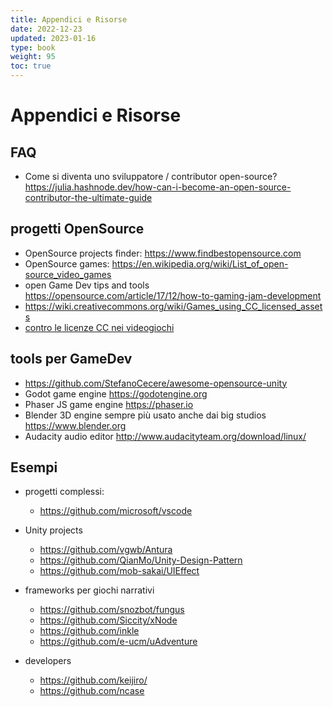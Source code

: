 ```yaml
---
title: Appendici e Risorse
date: 2022-12-23
updated: 2023-01-16
type: book
weight: 95
toc: true
---
```

# Appendici e Risorse

## FAQ

- Come si diventa uno sviluppatore / contributor open-source?
  <https://julia.hashnode.dev/how-can-i-become-an-open-source-contributor-the-ultimate-guide>

## progetti OpenSource

- OpenSource projects finder: <https://www.findbestopensource.com>
- OpenSource games: <https://en.wikipedia.org/wiki/List_of_open-source_video_games>
- open Game Dev tips and tools <https://opensource.com/article/17/12/how-to-gaming-jam-development>
- <https://wiki.creativecommons.org/wiki/Games_using_CC_licensed_assets>
- [contro le licenze CC nei videogiochi](https://www.gamasutra.com/blogs/StephenMcArthur/20160112/262962/Creative_Commons_is_Not_a_Smart_Source_for_Video_Game_Assets.php)

## tools per GameDev

- <https://github.com/StefanoCecere/awesome-opensource-unity>
- Godot game engine <https://godotengine.org>
- Phaser JS game engine <https://phaser.io>
- Blender 3D engine  sempre più usato anche dai big studios <https://www.blender.org>
- Audacity audio editor <http://www.audacityteam.org/download/linux/>
 
## Esempi
- progetti complessi:
  - <https://github.com/microsoft/vscode>

- Unity projects
  - <https://github.com/vgwb/Antura>
  - <https://github.com/QianMo/Unity-Design-Pattern>
  - <https://github.com/mob-sakai/UIEffect>

- frameworks per giochi narrativi
  - <https://github.com/snozbot/fungus>
  - <https://github.com/Siccity/xNode>
  - <https://github.com/inkle>
  - <https://github.com/e-ucm/uAdventure>

- developers
  - <https://github.com/keijiro/>
  - <https://github.com/ncase>
